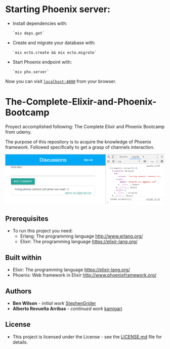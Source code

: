 # Starting Phoenix server:

* Install dependencies with:

      `mix deps.get`

* Create and migrate your database with:

      `mix ecto.create && mix ecto.migrate`

* Start Phoenix endpoint with:

      `mix phx.server`

Now you can visit [`localhost:4000`](http://localhost:4000) from your browser.

# The-Complete-Elixir-and-Phoenix-Bootcamp

Proyect accomplished following: The Complete Elixir and Phoenix Bootcamp from udemy.

The purpose of this repository is to acquire the knowledge of Phoenix framework. Followed specifically to get a grasp of channels interaction.

![discuss](images/discuss.png)

## Prerequisites

  * To run this project you need:
    * Erlang: The programming language http://www.erlang.org/
    * Elixir: The programming language https://elixir-lang.org/

## Built within

* Elixir: The programming language https://elixir-lang.org/
* Phoenix: Web framework in Elixir http://www.phoenixframework.org/

## Authors

* **Ben Wilson** - *initial work* [StephenGrider](https://github.com/StephenGrider)
* **Alberto Revuelta Arribas** - *continued work* [kamigari](https://github.com/kamigari)

## License

* This project is licensed under the License - see the [LICENSE.md](LICENSE.md) file for details.
